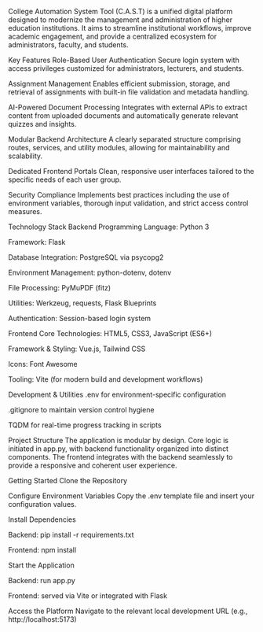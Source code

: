 College Automation System Tool (C.A.S.T) is a unified digital platform designed to modernize the management and administration of higher education institutions. It aims to streamline institutional workflows, improve academic engagement, and provide a centralized ecosystem for administrators, faculty, and students.

Key Features
Role-Based User Authentication
Secure login system with access privileges customized for administrators, lecturers, and students.

Assignment Management
Enables efficient submission, storage, and retrieval of assignments with built-in file validation and metadata handling.

AI-Powered Document Processing
Integrates with external APIs to extract content from uploaded documents and automatically generate relevant quizzes and insights.

Modular Backend Architecture
A clearly separated structure comprising routes, services, and utility modules, allowing for maintainability and scalability.

Dedicated Frontend Portals
Clean, responsive user interfaces tailored to the specific needs of each user group.

Security Compliance
Implements best practices including the use of environment variables, thorough input validation, and strict access control measures.

Technology Stack
Backend
Programming Language: Python 3

Framework: Flask

Database Integration: PostgreSQL via psycopg2

Environment Management: python-dotenv, dotenv

File Processing: PyMuPDF (fitz)

Utilities: Werkzeug, requests, Flask Blueprints

Authentication: Session-based login system

Frontend
Core Technologies: HTML5, CSS3, JavaScript (ES6+)

Framework & Styling: Vue.js, Tailwind CSS

Icons: Font Awesome

Tooling: Vite (for modern build and development workflows)

Development & Utilities
.env for environment-specific configuration

.gitignore to maintain version control hygiene

TQDM for real-time progress tracking in scripts

Project Structure
The application is modular by design. Core logic is initiated in app.py, with backend functionality organized into distinct components. The frontend integrates with the backend seamlessly to provide a responsive and coherent user experience.

Getting Started
Clone the Repository

Configure Environment Variables
Copy the .env template file and insert your configuration values.

Install Dependencies

Backend: pip install -r requirements.txt

Frontend: npm install

Start the Application

Backend: run app.py

Frontend: served via Vite or integrated with Flask

Access the Platform
Navigate to the relevant local development URL (e.g., http://localhost:5173)